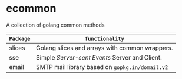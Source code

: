 # ecommon

A collection of golang common methods

| `Package` | `functionality`                                 |
|-----------|-------------------------------------------------|
| slices    | Golang slices and arrays with common wrappers.  |
| sse       | Simple *Server-sent Events* Server and Client.  |
| email     | SMTP mail library based on `gopkg.in/domail.v2` |

